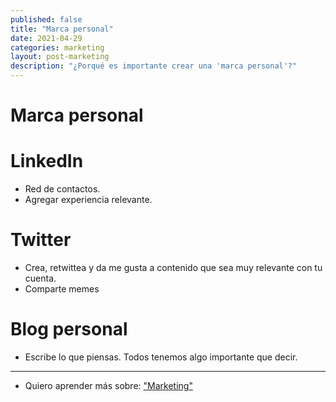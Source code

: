```yaml
---
published: false
title: "Marca personal"
date: 2021-04-29
categories: marketing
layout: post-marketing
description: "¿Porqué es importante crear una 'marca personal'?"
---
```


# Marca personal

# LinkedIn

- Red de contactos.
- Agregar experiencia relevante.

# Twitter

- Crea, retwittea y da me gusta a contenido que sea muy relevante con tu cuenta.
- Comparte memes

# Blog personal
- Escribe lo que piensas. Todos tenemos algo importante que decir.

***

- Quiero aprender más sobre: ["Marketing"](../00/marketing)
